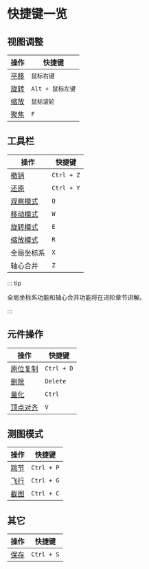 # 快捷键一览

## 视图调整

| 操作                              | 快捷键           |
| --------------------------------- | ---------------- |
| [平移](/start/basics.md#平移视图) | `鼠标右键`       |
| [旋转](/start/basics.md#旋转视图) | `Alt + 鼠标左键` |
| [缩放](/start/basics.md#缩放视图) | `鼠标滚轮`       |
| [聚焦](/start/basics.md#聚焦)     | `F`              |

## 工具栏

| 操作                                  | 快捷键     |
| ------------------------------------- | ---------- |
| [撤销](/start/basics.md#撤销与还原)   | `Ctrl + Z` |
| [还原](/start/basics.md#撤销与还原)   | `Ctrl + Y` |
| [观察模式](/start/basics.md#观察模式) | `Q`        |
| [移动模式](/start/basics.md#移动模式) | `W`        |
| [旋转模式](/start/basics.md#旋转模式) | `E`        |
| [缩放模式](/start/basics.md#缩放模式) | `R`        |
| 全局坐标系                            | `X`        |
| 轴心合并                              | `Z`        |

::: tip

全局坐标系功能和轴心合并功能将在进阶章节讲解。

:::

## 元件操作

| 操作                                     | 快捷键     |
| ---------------------------------------- | ---------- |
| [原位复制](/start/basics.md#复制元件)    | `Ctrl + D` |
| [删除](/start/basics.md#删除元件)        | `Delete`   |
| [量化](/start/basics.md#量化)            | `Ctrl`     |
| [顶点对齐](/start/alignment.md#顶点对齐) | `V`        |

## 测图模式

| 操作                          | 快捷键     |
| ----------------------------- | ---------- |
| [跳节](/start/basics.md#跳节) | `Ctrl + P` |
| [飞行](/start/basics.md#飞行) | `Ctrl + G` |
| [截图](/start/basics.md#截图) | `Ctrl + C` |

## 其它

| 操作                          | 快捷键     |
| ----------------------------- | ---------- |
| [保存](/start/basics.md#保存) | `Ctrl + S` |
